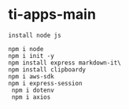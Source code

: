 # ti-apps-main

```
install node js 

npm i node
npm i init -y
npm install express markdown-it\
npm install clipboardy
npm i aws-sdk
npm i express-session 
 npm i dotenv
 npm i axios 
```

 
```Powershell

```
